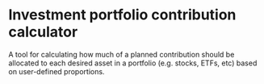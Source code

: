 # Investment portfolio contribution calculator
A tool for calculating how much of a planned contribution should be allocated to each desired asset in a portfolio (e.g. stocks, ETFs, etc) based on user-defined proportions.

